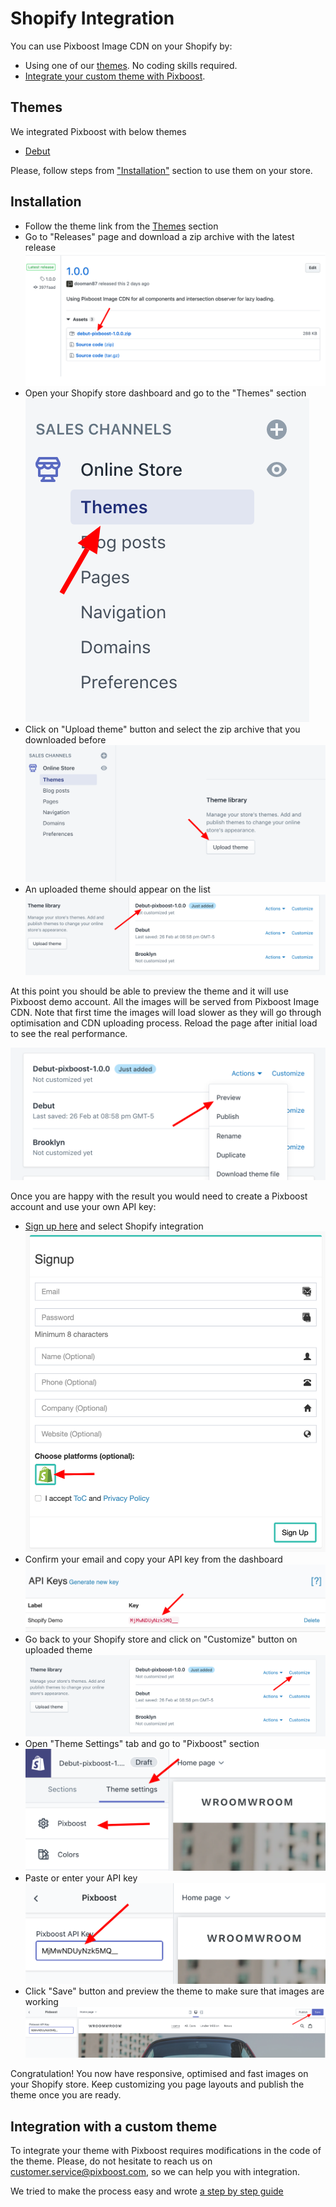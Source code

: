 # Shopify Integration

You can use Pixboost Image CDN on your Shopify by:

* Using one of our [themes](#themes). No coding skills required.
* [Integrate your custom theme with Pixboost](#integration-with-a-custom-theme).

## Themes

We integrated Pixboost with below themes

* [Debut](https://github.com/Pixboost/shopify-wroom-wroom-debut)

Please, follow steps from ["Installation"](#installation) section to use them on your store.

## Installation

* Follow the theme link from the [Themes](#themes) section
* Go to "Releases" page and download a zip archive with the latest release
    ![](../.gitbook/assets/shopify-theme-download.png)
* Open your Shopify store dashboard and go to the "Themes" section
    ![](../.gitbook/assets/shopify-theme-section.png)
* Click on "Upload theme" button and select the zip archive that you downloaded before
    ![](../.gitbook/assets/shopify-upload-theme.png)
* An uploaded theme should appear on the list
    ![](../.gitbook/assets/shopify-added-theme.png)

At this point you should be able to preview the theme and it will use Pixboost demo account.
All the images will be served from Pixboost Image CDN. Note that first time the images will 
load slower as they will go through optimisation and CDN uploading process. Reload the
page after initial load to see the real performance.  

![](../.gitbook/assets/shopify-preview-theme.png)

Once you are happy with the result you would need to create a Pixboost account and use your
own API key:

* [Sign up here](pixboost.com/customer/#/signup) and select Shopify integration
    ![](../.gitbook/assets/shopify-pixboost-signup.png)
* Confirm your email and copy your API key from the dashboard
    ![](../.gitbook/assets/shopify-pixboost-api-key.png)
* Go back to your Shopify store and click on "Customize" button on uploaded theme
    ![](../.gitbook/assets/shopify-customize-theme.png)
* Open "Theme Settings" tab and go to "Pixboost" section
    ![](../.gitbook/assets/shopify-pixboost-settings.png)
* Paste or enter your API key
    ![](../.gitbook/assets/shopify-enter-api-key.png)
* Click "Save" button and preview the theme to make sure that images are working
    ![](../.gitbook/assets/shopify-save-theme.png)

Congratulation! You now have responsive, optimised and fast images on your Shopify store.
Keep customizing you page layouts and publish the theme once you are ready. 

## Integration with a custom theme

To integrate your theme with Pixboost requires modifications in the code of the theme.
Please, do not hesitate to reach us on [customer.service@pixboost.com](mailto:customer.service@pixboost.com), so we can help
you with integration.

We tried to make the process easy and wrote [a step by step guide](https://medium.com/pixboost/boosting-image-performance-of-your-shopify-store-d3696ac71f93?source=pixboost-help)
